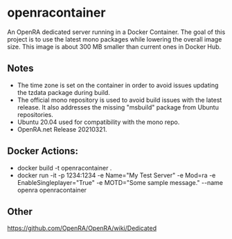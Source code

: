 # openracontainer
An OpenRA dedicated server running in a Docker Container. The goal of this project is to use the latest mono packages while lowering the overall image size. This image is about 300 MB smaller than current ones in Docker Hub. 

## Notes
* The time zone is set on the container in order to avoid issues updating the tzdata package during build.
* The official mono repository is used to avoid build issues with the latest release. It also addresses the missing "msbuild" package from Ubuntu repositories.  
* Ubuntu 20.04 used for compatibility with the mono repo.
* OpenRA.net Release 20210321.

## Docker Actions:
* docker build -t openracontainer .
* docker run -it -p 1234:1234 -e Name="My Test Server" -e Mod=ra -e EnableSingleplayer="True" -e MOTD="Some sample message." --name openra openracontainer

## Other
https://github.com/OpenRA/OpenRA/wiki/Dedicated